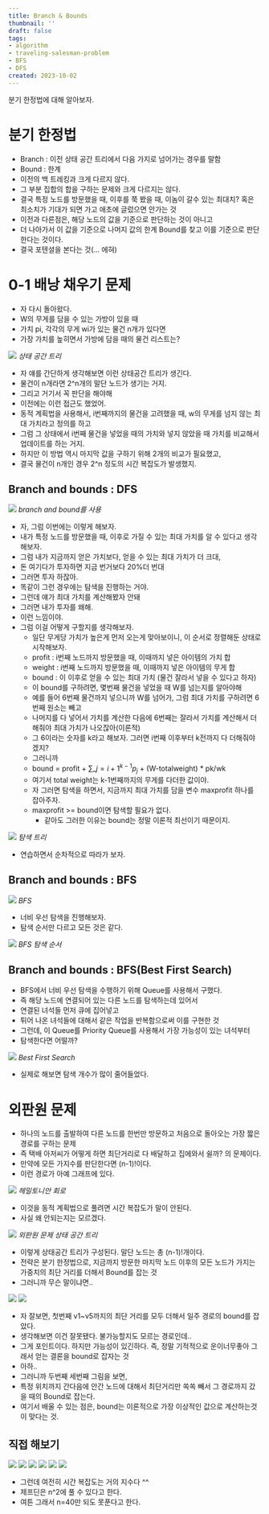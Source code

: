 ```yaml
---
title: Branch & Bounds
thumbnail: ''
draft: false
tags:
- algorithm
- traveling-salesman-problem
- BFS
- DFS
created: 2023-10-02
---
```


분기 한정법에 대해 알아보자.

# 분기 한정법

* Branch : 이전 상태 공간 트리에서 다음 가지로 넘어가는 경우를 말함
* Bound : 한계
* 이전의 백 트레킹과 크게 다르지 않다.
* 그 부분 집합의 합을 구하는 문제와 크게 다르지는 않다.
* 결국 특정 노드를 방문했을 때, 이후를 쭉 봤을 때, 이놈이 갈수 있는 최대치? 혹은 최소치가 기대가 되면 가고 애초에 글렀으면 안가는 것
* 이전과 다른점은, 해당 노드의 값을 기준으로 판단하는 것이 아니고
* 더 나아가서 이 값을 기준으로 나머지 값의 한계 Bound를 찾고 이를 기준으로 판단한다는 것이다.
* 결국 포텐셜을 본다는 것(... 에혀)

# 0-1 배낭 채우기 문제

* 자 다시 돌아왔다.
* W의 무게를 담을 수 있는 가방이 있을 때
* 가치 pi, 각각의 무게 wi가 있는 물건 n개가 있다면
* 가장 가치를 높히면서 가방에 담을 때의 물건 리스트는?

![](algorithm-branch-and-bound01.jpg)
*상태 공간 트리*

* 자 얘를 간단하게 생각해보면 이런 상태공간 트리가 생긴다.
* 물건이 n개라면 2^n개의 말단 노드가 생기는 거지.
* 그리고 거기서 꼭 판단을 해야해
* 이전에는 이런 접근도 했었어.
* 동적 계획법을 사용해서, i번째까지의 물건을 고려했을 때, w의 무게를 넘지 않는 최대 가치라고 정의를 하고
* 그럼 그 상태에서 i번째 물건을 넣었을 때의 가치와 넣지 않았을 때 가치를 비교해서 업데이트를 하는 거지.
* 하지만 이 방법 역시 마지막 값을 구하기 위해 2개의 비교가 필요했고,
* 결국 물건이 n개인 경우 2^n 정도의 시간 복잡도가 발생했지.

## Branch and bounds : DFS

![](algorithm-branch-and-bound02.jpg)
*branch and bound를 사용*

* 자, 그럼 이번에는 이렇게 해보자.
* 내가 특정 노드를 방문했을 때, 이후로 가질 수 있는 최대 가치를 알 수 있다고 생각해보자.
* 그럼 내가 지금까지 얻은 가치보다, 얻을 수 있는 최대 가치가 더 크대,
* 돈 여기다가 투자하면 지금 번거보다 20%더 번대
* 그러면 투자 하잖아.
* 똑같이 그런 경우에는 탐색을 진행하는 거야.
* 그런데 얘가 최대 가치를 계산해봤자 안돼
* 그러면 내가 투자를 왜해.
* 이런 느낌이야.
* 그럼 이걸 어떻게 구할지를 생각해보자.
  * 일단 무게당 가치가 높은게 먼저 오는게 맞아보이니, 이 순서로 정렬해둔 상태로 시작해보자.
  * profit : i번째 노드까지 방문했을 때, 이때까지 넣은 아이템의 가치 합
  * weight : i번째 노드까지 방문했을 때, 이때까지 넣은 아이템의 무게 합
  * bound : 이 이후로 얻을 수 있는 최대 가치 (물건 잘라서 넣을 수 있다고 하자)
  * 이 bound를 구하려면, 몇번째 물건을 넣었을 때 W를 넘는지를 알아야해
  * 예를 들어 6번째 물건까지 넣으니까 W를 넘어가, 그럼 최대 가치를 구하려면 6번째 원소는 빼고
  * 나머지를 다 넣어서 가치를 계산한 다음에 6번째는 잘라서 가치를 계산해서 더해줘야 최대 가치가 나오잖아(이론적)
  * 그 6이라는 숫자를 k라고 해보자. 그러면 i번째 이후부터 k전까지 다 더해줘야겠지?
  * 그러니까
  * bound = profit + $\sum\_{j=i+1}^{k-1}p_j$ + (W-totalweight) * pk/wk
  * 여기서 total weight는 k-1번째까지의 무게를 다더한 값이야.
  * 자 그러면 탐색을 하면서, 지금까지 최대 가치를 담을 변수 maxprofit 하나를 잡아주자.
  * maxprofit >= bound이면 탐색할 필요가 없다.
    * 같아도 그러한 이유는 bound는 정말 이론적 최선이기 때문이지.

![](algorithm-branch-and-bound03.jpg)
*탐색 트리*

* 연습하면서 순차적으로 따라가 보자.

## Branch and bounds : BFS

![](algorithm-branch-and-bound04.jpg)
*BFS*

* 너비 우선 탐색을 진행해보자.
* 탐색 순서만 다르고 모든 것은 같다.

![](algorithm-branch-and-bound05.jpg)
*BFS 탐색 순서*

## Branch and bounds : BFS(Best First Search)

* BFS에서 너비 우선 탐색을 수행하기 위해 Queue를 사용해서 구했다.
* 즉 해당 노드에 연결되어 있는 다른 노드를 탐색하는데 있어서
* 연결된 녀석들 먼저 큐에 집어넣고
* 튀어 나온 녀석들에 대해서 같은 작업을 반복함으로써 이를 구현한 것
* 그런데, 이 Queue를 Priority Queue를 사용해서 가장 가능성이 있는 녀석부터
* 탐색한다면 어떨까?

![](algorithm-branch-and-bound06.jpg)
*Best First Search*

* 실제로 해보면 탐색 개수가 많이 줄어들었다.

# 외판원 문제

* 하나의 노드를 출발하여 다른 노드를 한번만 방문하고 처음으로 돌아오는 가장 짧은 경로를 구하는 문제
* 즉 택배 아저씨가 어떻게 하면 최단거리로 다 배달하고 집에와서 쉴까? 의 문제이다.
* 만약에 모든 가지수를 판단한다면 (n-1)!이다.
* 이런 경로가 아예 그래프에 있다.

![](algorithm-branch-and-bound07.jpg)
*헤밀토니안 회로*

* 이것을 동적 계획법으로 풀려면 시간 복잡도가 말이 안된다.
* 사실 왜 안되는지는 모르겠다.

![](algorithm-branch-and-bound08.jpg)
*외판원 문제 상태 공간 트리*

* 이렇게 상태공간 트리가 구성된다. 말단 노드는 총 (n-1)!개이다.
* 전략은 분기 한정법으로, 지금까지 방문한 마지막 노드 이후의 모든 노드가 가지는 가중치의 최단 거리를 더해서 Bound를 잡는 것
* 그러니까 무슨 말이냐면..

![](algorithm-branch-and-bound09.jpg)
![](algorithm-branch-and-bound10.jpg)

* 자 잘보면, 첫번째 v1~v5까지의 최단 거리를 모두 더해서 일주 경로의 bound를 잡았다.
* 생각해보면 이건 잘못됐다. 불가능할지도 모르는 경로인데..
* 그게 포인트이다. 하지만 가능성이 있긴하다. 즉, 정말 기적적으로 운이너무좋아 그래서 얻는 결론을 bound로 잡자는 것
* 아하..
* 그러니까 두번째 세번째 그림을 보면,
* 특정 위치까지 간다음에 안간 노드에 대해서 최단거리만 쏙쏙 빼서 그 경로까지 갔을 때의 Bound로 잡는다.
* 여기서 배울 수 있는 점은, bound는 이론적으로 가장 이상적인 값으로 계산하는것이 맞다는 것.

## 직접 해보기

![](algorithm-branch-and-bound11.jpg)
![](algorithm-branch-and-bound12.jpg)
![](algorithm-branch-and-bound13.jpg)
![](algorithm-branch-and-bound14.jpg)
![](algorithm-branch-and-bound15.jpg)
![](algorithm-branch-and-bound16.jpg)

* 그런데 여전히 시간 복잡도는 거의 지수다 ^^
* 제프딘은 n^2에 풀 수 있다고 한다.
* 여튼 그래서 n=40만 되도 못푼다고 한다.

